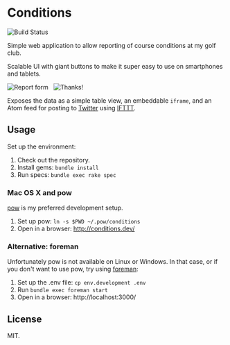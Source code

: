 # Conditions

![Build Status](https://circleci.com/gh/alisdair/conditions.png?circle-token=0bc01126f215fa7c0282db5ff61705537547aa74)

Simple web application to allow reporting of course conditions at my golf club.

Scalable UI with giant buttons to make it super easy to use on smartphones and tablets.

![Report form](http://f.cl.ly/items/2Y3d3r1Z3F3T1F1r2W0y/report.png)
&nbsp;
![Thanks!](http://f.cl.ly/items/3n0j2J2L0p1M2Y14152E/thanks.png)

Exposes the data as a simple table view, an embeddable `iframe`, and an Atom feed for posting to [Twitter](http://twitter.com/lenziegolfclub) using [IFTTT](http://ifttt.com/).

## Usage

Set up the environment:

1. Check out the repository.
2. Install gems: `bundle install`
3. Run specs: `bundle exec rake spec`

### Mac OS X and pow

[pow](http://pow.cx/) is my preferred development setup.

1. Set up pow: `ln -s $PWD ~/.pow/conditions`
2. Open in a browser: http://conditions.dev/

### Alternative: foreman

Unfortunately pow is not available on Linux or Windows. In that case, or if you don't want to use pow, try using [foreman](http://ddollar.github.io/foreman/):

1. Set up the .env file: `cp env.development .env`
2. Run `bundle exec foreman start`
3. Open in a browser: http://localhost:3000/

## License

MIT.
